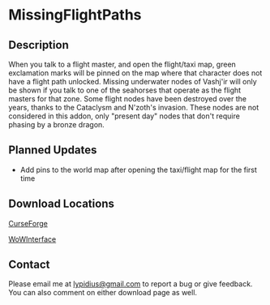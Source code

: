 # MissingFlightPaths

## Description
When you talk to a flight master, and open the flight/taxi map, green exclamation marks will be pinned on the map where that character does not have a flight path unlocked. Missing underwater nodes of Vashj'ir will only be shown if you talk to one of the seahorses that operate as the flight masters for that zone. Some flight nodes have been destroyed over the years, thanks to the Cataclysm and N'zoth's invasion. These nodes are not considered in this addon, only "present day" nodes that don't require phasing by a bronze dragon.

## Planned Updates
* Add pins to the world map after opening the taxi/flight map for the first time

## Download Locations
[CurseForge](https://www.curseforge.com/wow/addons/missingflightpaths)

[WoWInterface](https://www.wowinterface.com/downloads/info25772-MissingFlightPaths.html)

## Contact
Please email me at lypidius@gmail.com to report a bug or give feedback. You can also comment on either download page as well.